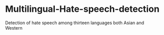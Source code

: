 # Multilingual-Hate-speech-detection
Detection of hate speech among thirteen languages both Asian and Western
